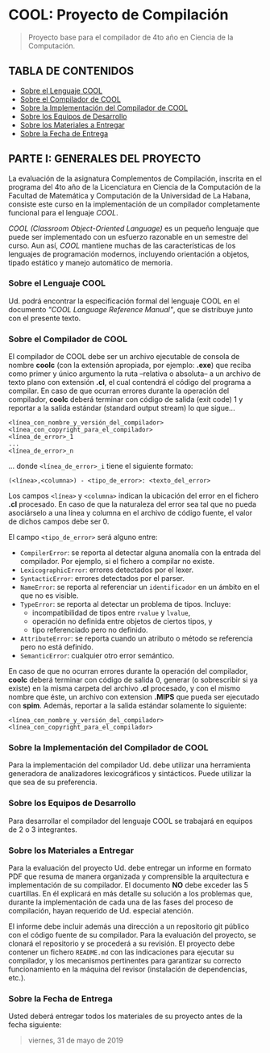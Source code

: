 # COOL: Proyecto de Compilación

> Proyecto base para el compilador de 4to año en Ciencia de la Computación.

## TABLA DE CONTENIDOS

- [Sobre el Lenguaje COOL](#sobre-el-lenguaje-cool)
- [Sobre el Compilador de COOL](#sobre-el-compilador-de-cool)
- [Sobre la Implementación del Compilador de COOL](#sobre-la-implementaci%C3%B3n-del-compilador-de-cool)
- [Sobre los Equipos de Desarrollo](#sobre-los-equipos-de-desarrollo)
- [Sobre los Materiales a Entregar](#sobre-los-materiales-a-entregar)
- [Sobre la Fecha de Entrega](#sobre-la-fecha-de-entrega)

## PARTE I: GENERALES DEL PROYECTO

La evaluación de la asignatura Complementos de Compilación, inscrita en el programa del 4to año de la Licenciatura en Ciencia de la Computación de la Facultad de Matemática y Computación de la
Universidad de La Habana, consiste este curso en la implementación de un compilador completamente
funcional para el lenguaje _COOL_.

_COOL (Classroom Object-Oriented Language)_ es un pequeño lenguaje que puede ser implementado con un esfuerzo razonable en un semestre del curso. Aun así, _COOL_ mantiene muchas de las características de los lenguajes de programación modernos, incluyendo orientación a objetos, tipado estático y manejo automático de memoria.

### Sobre el Lenguaje COOL

Ud. podrá encontrar la especificación formal del lenguaje COOL en el documento _"COOL Language Reference Manual"_, que se distribuye junto con el presente texto.

### Sobre el Compilador de COOL

El compilador de COOL debe ser un archivo ejecutable de consola de nombre **coolc** (con la extensión
apropiada, por ejemplo: **.exe**) que reciba como primer y único argumento la ruta –relativa o absoluta–
a un archivo de texto plano con extensión **.cl**, el cual contendrá el código del programa a compilar.
En caso de que ocurran errores durante la operación del compilador, **coolc** deberá terminar con código
de salida (exit code) 1 y reportar a la salida estándar (standard output stream) lo que sigue...

    <línea_con_nombre_y_versión_del_compilador>
    <línea_con_copyright_para_el_compilador>
    <línea_de_error>_1
    ...
    <línea_de_error>_n

... donde `<línea_de_error>_i` tiene el siguiente formato:

    (<línea>,<columna>) - <tipo_de_error>: <texto_del_error>

Los campos `<línea>` y `<columna>` indican la ubicación del error en el fichero **.cl** procesado. En caso
de que la naturaleza del error sea tal que no pueda asociárselo a una línea y columna en el archivo de
código fuente, el valor de dichos campos debe ser 0.

El campo `<tipo_de_error>` será alguno entre:

- `CompilerError`: se reporta al detectar alguna anomalía con la entrada del compilador. Por ejemplo, si el fichero a compilar no existe.
- `LexicographicError`: errores detectados por el lexer.
- `SyntacticError`: errores detectados por el parser.
- `NameError`: se reporta al referenciar un `identificador` en un ámbito en el que no es visible.
- `TypeError`: se reporta al detectar un problema de tipos. Incluye:
    - incompatibilidad de tipos entre `rvalue` y `lvalue`,
    - operación no definida entre objetos de ciertos tipos, y
    - tipo referenciado pero no definido.
- `AttributeError`: se reporta cuando un atributo o método se referencia pero no está definido.
- `SemanticError`: cualquier otro error semántico.

En caso de que no ocurran errores durante la operación del compilador, **coolc** deberá terminar con código de salida 0, generar (o sobrescribir si ya existe) en la misma carpeta del archivo **.cl** procesado, y con el mismo nombre que éste, un archivo con extension **.MIPS** que pueda ser ejecutado con **spim**. Además, reportar a la salida estándar solamente lo siguiente:

    <línea_con_nombre_y_versión_del_compilador>
    <línea_con_copyright_para_el_compilador>

### Sobre la Implementación del Compilador de COOL

Para la implementación del compilador Ud. debe utilizar una herramienta generadora de analizadores
lexicográficos y sintácticos. Puede utilizar la que sea de su preferencia.

### Sobre los Equipos de Desarrollo

Para desarrollar el compilador del lenguaje COOL se trabajará en equipos de 2 o 3 integrantes.

### Sobre los Materiales a Entregar

Para la evaluación del proyecto Ud. debe entregar un informe en formato PDF que resuma de manera organizada y comprensible la arquitectura e implementación de su compilador.
El documento **NO** debe exceder las 5 cuartillas.
En él explicará en más detalle su solución a los problemas que, durante la implementación de cada una de las fases del proceso de compilación, hayan requerido de Ud. especial atención.

El informe debe incluir además una dirección a un repositorio git público con el código fuente de su compilador. Para la evaluación del proyecto, se clonará el repositorio y se procederá a su revisión. El proyecto debe contener un fichero `README.md` con las indicaciones para ejecutar su compilador, y los mecanismos pertinentes para garantizar su correcto funcionamiento en la máquina del revisor (instalación de dependencias, etc.).

### Sobre la Fecha de Entrega

Usted deberá entregar todos los materiales de su proyecto antes de la fecha siguiente:

> viernes, 31 de mayo de 2019
